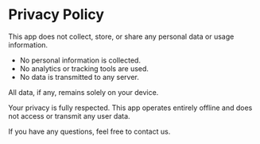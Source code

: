 # Privacy Policy

This app does not collect, store, or share any personal data or usage information.

- No personal information is collected.
- No analytics or tracking tools are used.
- No data is transmitted to any server.

All data, if any, remains solely on your device.

Your privacy is fully respected. This app operates entirely offline and does not access or transmit any user data.

If you have any questions, feel free to contact us.
